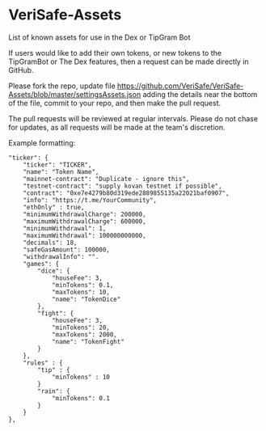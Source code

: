 # VeriSafe-Assets
List of known assets for use in the Dex or TipGram Bot

If users would like to add their own tokens, or new tokens to the TipGramBot or The Dex features, then a request can be made directly in GitHub. 

Please fork the repo, update file https://github.com/VeriSafe/VeriSafe-Assets/blob/master/settingsAssets.json adding the details near the bottom of the file, commit to your repo, and then make the pull request.

The pull requests will be reviewed at regular intervals. Please do not chase for updates, as all requests will be made at the team's discretion.

Example formatting:

```
"ticker": {
	"ticker": "TICKER",
	"name": "Token Name",
	"mainnet-contract": "Duplicate - ignore this",
	"testnet-contract": "supply kovan testnet if possible",
	"contract": "0xe7e4279b80d319ede2889855135a22021baf0907",
	"info": "https://t.me/YourCommunity",
	"ethOnly" : true,
	"minimumWithdrawalCharge": 200000,
	"maximumWithdrawalCharge": 600000,
	"minimumWithdrawal": 1,
	"maximumWithdrawal": 100000000000,
	"decimals": 18,
	"safeGasAmount": 100000,
	"withdrawalInfo": "".
	"games": {
		"dice": {
			"houseFee": 3,
			"minTokens": 0.1,
			"maxTokens": 10,
			"name": "TokenDice"
		},
		"fight": {
			"houseFee": 3,
			"minTokens": 20,
			"maxTokens": 2000,
			"name": "TokenFight"
		}
	},
	"rules" : {
		"tip" : {
			"minTokens" : 10
		}
		"rain": {
			"minTokens": 0.1
		}
	}
},
```
